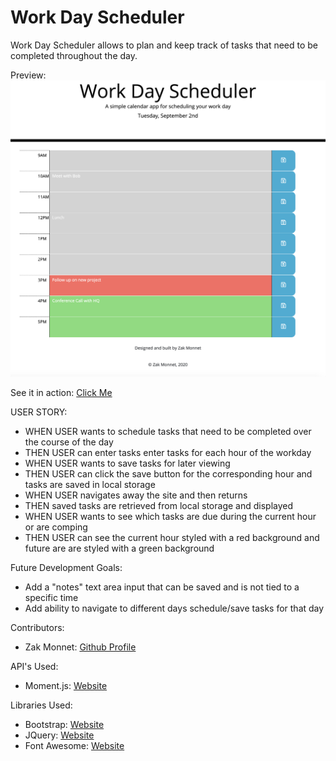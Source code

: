 # Work Day Scheduler

Work Day Scheduler allows to plan and keep track of tasks that need to be completed throughout the day. 

Preview:
![Preview of application](./assets/preview.png)

See it in action:
[Click Me](https://outoftune266.github.io/05-Work-Day-Scheduler/)

USER STORY:
- WHEN USER wants to schedule tasks that need to be completed over the course of the day
- THEN USER can enter tasks enter tasks for each hour of the workday 
- WHEN USER wants to save tasks for later viewing
- THEN USER can click the save button for the corresponding hour and tasks are saved in local storage
- WHEN USER navigates away the site and then returns
- THEN saved tasks are retrieved from local storage and displayed
- WHEN USER wants to see which tasks are due during the current hour or are comping
- THEN USER can see the current hour styled with a red background and future are are styled with a green background

Future Development Goals:
- Add a "notes" text area input that can be saved and is not tied to a specific time
- Add ability to navigate to different days schedule/save tasks for that day

Contributors:
- Zak Monnet:   [Github Profile](https://github.com/outoftune266)

API's Used:
- Moment.js: [Website](https://momentjs.com/)

Libraries Used:
- Bootstrap:   [Website](https://getbootstrap.com/)
- JQuery: [Website](https://materializecss.com/)
- Font Awesome: [Website](https://fontawesome.com/)